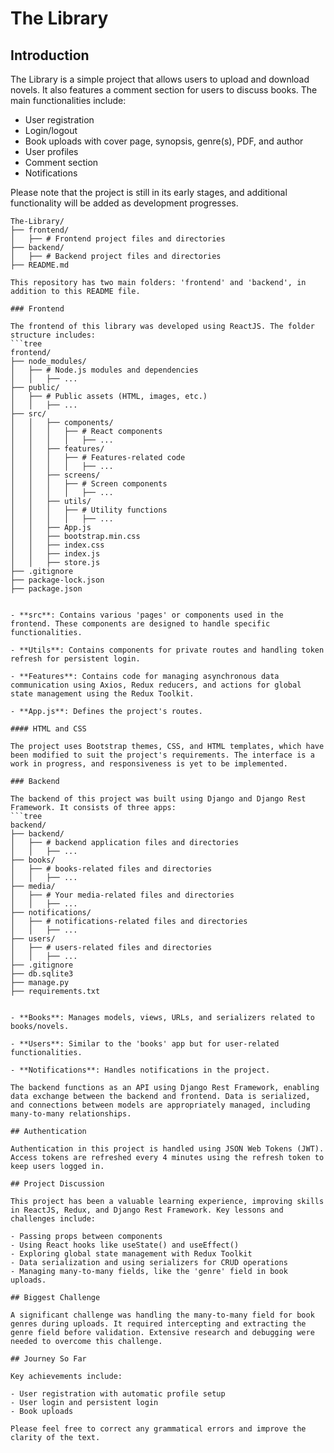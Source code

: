 # The Library

## Introduction

The Library is a simple project that allows users to upload and download novels. It also features a comment section for users to discuss books. The main functionalities include:

- User registration
- Login/logout
- Book uploads with cover page, synopsis, genre(s), PDF, and author
- User profiles
- Comment section
- Notifications

Please note that the project is still in its early stages, and additional functionality will be added as development progresses.
```tree
The-Library/
├── frontend/
│   ├── # Frontend project files and directories
├── backend/
│   ├── # Backend project files and directories
├── README.md

This repository has two main folders: 'frontend' and 'backend', in addition to this README file.

### Frontend

The frontend of this library was developed using ReactJS. The folder structure includes:
```tree
frontend/
├── node_modules/
│   ├── # Node.js modules and dependencies
│   │   ├── ...
├── public/
│   ├── # Public assets (HTML, images, etc.)
│   │   ├── ...
├── src/
│   │   ├── components/
│   │   │   ├── # React components
│   │   │   │   ├── ...
│   │   ├── features/
│   │   │   ├── # Features-related code
│   │   │   │   ├── ...
│   │   ├── screens/
│   │   │   ├── # Screen components
│   │   │   │   ├── ...
│   │   ├── utils/
│   │   │   ├── # Utility functions
│   │   │   │   ├── ...
│   │   ├── App.js
│   │   ├── bootstrap.min.css
│   │   ├── index.css
│   │   ├── index.js
│   │   ├── store.js
├── .gitignore
├── package-lock.json
├── package.json


- **src**: Contains various 'pages' or components used in the frontend. These components are designed to handle specific functionalities.

- **Utils**: Contains components for private routes and handling token refresh for persistent login.

- **Features**: Contains code for managing asynchronous data communication using Axios, Redux reducers, and actions for global state management using the Redux Toolkit.

- **App.js**: Defines the project's routes.

#### HTML and CSS

The project uses Bootstrap themes, CSS, and HTML templates, which have been modified to suit the project's requirements. The interface is a work in progress, and responsiveness is yet to be implemented.

### Backend

The backend of this project was built using Django and Django Rest Framework. It consists of three apps:
```tree
backend/
├── backend/
│   ├── # backend application files and directories
│   │   ├── ...
├── books/
│   ├── # books-related files and directories
│   │   ├── ...
├── media/
│   ├── # Your media-related files and directories
│   │   ├── ...
├── notifications/
│   ├── # notifications-related files and directories
│   │   ├── ...
├── users/
│   ├── # users-related files and directories
│   │   ├── ...
├── .gitignore
├── db.sqlite3
├── manage.py
├── requirements.txt


- **Books**: Manages models, views, URLs, and serializers related to books/novels.

- **Users**: Similar to the 'books' app but for user-related functionalities.

- **Notifications**: Handles notifications in the project.

The backend functions as an API using Django Rest Framework, enabling data exchange between the backend and frontend. Data is serialized, and connections between models are appropriately managed, including many-to-many relationships.

## Authentication

Authentication in this project is handled using JSON Web Tokens (JWT). Access tokens are refreshed every 4 minutes using the refresh token to keep users logged in.

## Project Discussion

This project has been a valuable learning experience, improving skills in ReactJS, Redux, and Django Rest Framework. Key lessons and challenges include:

- Passing props between components
- Using React hooks like useState() and useEffect()
- Exploring global state management with Redux Toolkit
- Data serialization and using serializers for CRUD operations
- Managing many-to-many fields, like the 'genre' field in book uploads.

## Biggest Challenge

A significant challenge was handling the many-to-many field for book genres during uploads. It required intercepting and extracting the genre field before validation. Extensive research and debugging were needed to overcome this challenge.

## Journey So Far

Key achievements include:

- User registration with automatic profile setup
- User login and persistent login
- Book uploads

Please feel free to correct any grammatical errors and improve the clarity of the text.
